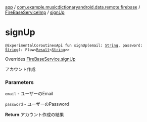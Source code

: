 [app](../../index.md) / [com.example.musicdictionaryandroid.data.remote.firebase](../index.md) / [FireBaseServiceImp](index.md) / [signUp](./sign-up.md)

# signUp

`@ExperimentalCoroutinesApi fun signUp(email: `[`String`](https://kotlinlang.org/api/latest/jvm/stdlib/kotlin/-string/index.html)`, password: `[`String`](https://kotlinlang.org/api/latest/jvm/stdlib/kotlin/-string/index.html)`): Flow<`[`Result`](../../com.example.musicdictionaryandroid.domain.model.value/-result/index.md)`<`[`String`](https://kotlinlang.org/api/latest/jvm/stdlib/kotlin/-string/index.html)`>>`

Overrides [FireBaseService.signUp](../-fire-base-service/sign-up.md)

アカウント作成

### Parameters

`email` - ユーザーのEmail

`password` - ユーザーのPassword

**Return**
アカウント作成の結果

